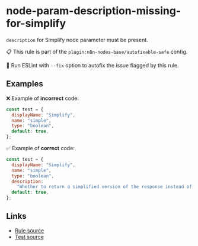 [//]: # "File generated from a template. Do not edit this file directly."

# node-param-description-missing-for-simplify

`description` for Simplify node parameter must be present.

📋 This rule is part of the `plugin:n8n-nodes-base/autofixable-safe` config.

🔧 Run ESLint with `--fix` option to autofix the issue flagged by this rule.

## Examples

❌ Example of **incorrect** code:

```js
const test = {
  displayName: "Simplify",
  name: "simple",
  type: "boolean",
  default: true,
};
```

✅ Example of **correct** code:

```js
const test = {
  displayName: "Simplify",
  name: "simple",
  type: "boolean",
  description:
    "Whether to return a simplified version of the response instead of the raw data",
  default: true,
};
```

## Links

- [Rule source](../../lib/rules/node-param-description-missing-for-simplify.ts)
- [Test source](../../tests/node-param-description-missing-for-simplify.test.ts)
